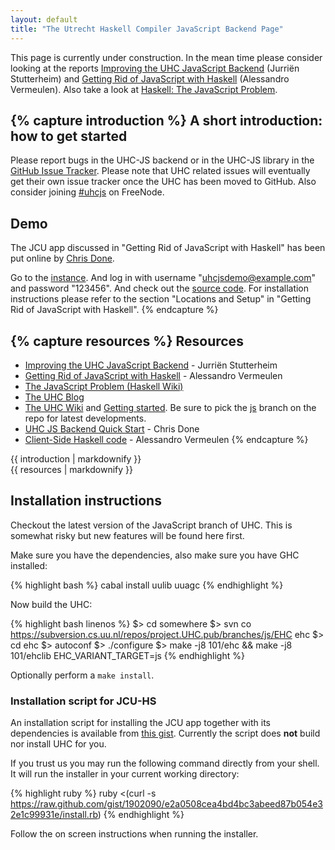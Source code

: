 ```yaml
---
layout: default
title: "The Utrecht Haskell Compiler JavaScript Backend Page"
---
```


<p class="note block">
  This page is currently under construction. In the mean time please
  consider looking at the reports <a
  href="http://www.norm2782.com/improving-uhc-js-report.pdf">Improving the
  UHC JavaScript Backend</a> (Jurriën Stutterheim) and <a
  href="http://alessandrovermeulen.me/2012/01/26/getting-rid-of-javascript-with-haskell/">Getting
  Rid of JavaScript with Haskell</a> (Alessandro Vermeulen). Also take a look at
  <a
  href="http://www.haskell.org/haskellwiki/The_JavaScript_Problem#UHC">Haskell:
  The JavaScript Problem</a>.
</p>

{% capture introduction %}
A short introduction: how to get started
----------------------------------------
Please report bugs in the UHC-JS backend or in the UHC-JS library in the [GitHub
Issue Tracker](https://github.com/UU-ComputerScience/uhc-js/issues). Please note
that UHC related issues will eventually get their own issue tracker once the UHC
has been moved to GitHub. Also consider joining
[#uhcjs](irc://irc.freenode.net/uhcjs) on FreeNode.

Demo
----
The JCU app discussed in "Getting Rid of JavaScript with Haskell" has been put
online by [Chris Done](http://chrisdone.com/).

Go to the [instance](http://jcu.chrisdone.com/login). And log in with username
"uhcjsdemo@example.com" and password "123456". And check out the [source
code](https://github.com/UU-ComputerScience/JCU). For installation instructions
please refer to the section "Locations and Setup" in "Getting Rid of JavaScript
with Haskell".
{% endcapture %}

{% capture resources %}
Resources
---------

* [Improving the UHC JavaScript Backend](http://www.norm2782.com/improving-uhc-js-report.pdf) - Jurriën Stutterheim
* [Getting Rid of JavaScript with Haskell](http://alessandrovermeulen.me/2012/01/26/getting-rid-of-javascript-with-haskell) - Alessandro Vermeulen
* [The JavaScript Problem (Haskell Wiki)](http://www.haskell.org/haskellwiki/The_JavaScript_Problem#UHC)
* [The UHC Blog](http://utrechthaskellcompiler.wordpress.com/)
* [The UHC Wiki](http://www.cs.uu.nl/wiki/UHC) and [Getting started](http://www.cs.uu.nl/wiki/bin/view/UHC/GettingStarted). 
  Be sure to pick the [js](https://subversion.cs.uu.nl/repos/project.UHC.pub/branches/js/) branch on the repo for latest developments.
* [UHC JS Backend Quick Start](http://chrisdone.com/posts/2012-01-06-uhc-javascript.html) - Chris Done
* [Client-Side Haskell code](https://github.com/spockz/JCU/tree/master/resources/static/hjs) - Alessandro Vermeulen
{% endcapture %}

<div class="two-column">
  <div class="column">
    {{ introduction | markdownify }}
  </div>
  <div class="column block">
    {{ resources | markdownify }}
  </div>  
</div>
<div style="clear:both"></div>

Installation instructions
-------------------------

Checkout the latest version of the JavaScript branch of UHC. This is somewhat 
risky but new features will be found here first.

Make sure you have the dependencies, also make sure you have GHC installed:

{% highlight bash %}
cabal install uulib uuagc
{% endhighlight %}

Now build the UHC:

{% highlight bash linenos %}
$> cd somewhere
$> svn co https://subversion.cs.uu.nl/repos/project.UHC.pub/branches/js/EHC ehc
$> cd ehc
$> autoconf
$> ./configure
$> make -j8 101/ehc && make -j8 101/ehclib EHC_VARIANT_TARGET=js
{% endhighlight %}

Optionally perform a `make install`.

### Installation script for JCU-HS ###
An installation script for installing the JCU app together with its dependencies
is available from [this gist][jcu-install-script]. Currently the script does
**not** build nor install UHC for you.

If you trust us you may run the following command directly from your shell. It
will run the installer in your current working directory:

{% highlight ruby %}
ruby <(curl -s https://raw.github.com/gist/1902090/e2a0508cea4bd4bc3abeed87b054e32e1c99931e/install.rb)
{% endhighlight %}

Follow the on screen instructions when running the installer.

[jcu-spockz-fork]: https://github.com/spockz/JCU
[jcu-install-script]: https://gist.github.com/1902090 "A Ruby Script to install JCU and dependencies."